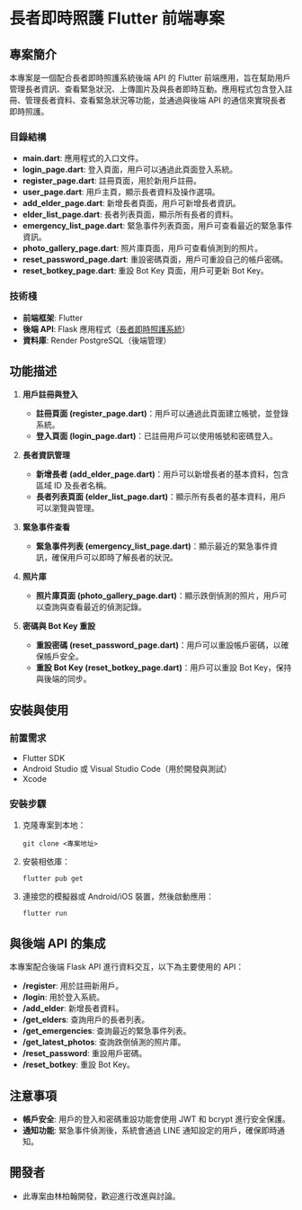 # 長者即時照護 Flutter 前端專案

## 專案簡介
本專案是一個配合長者即時照護系統後端 API 的 Flutter 前端應用，旨在幫助用戶管理長者資訊、查看緊急狀況、上傳圖片及與長者即時互動。應用程式包含登入註冊、管理長者資料、查看緊急狀況等功能，並通過與後端 API 的通信來實現長者即時照護。

### 目錄結構
- **main.dart**: 應用程式的入口文件。
- **login_page.dart**: 登入頁面，用戶可以通過此頁面登入系統。
- **register_page.dart**: 註冊頁面，用於新用戶註冊。
- **user_page.dart**: 用戶主頁，顯示長者資料及操作選項。
- **add_elder_page.dart**: 新增長者頁面，用戶可新增長者資訊。
- **elder_list_page.dart**: 長者列表頁面，顯示所有長者的資料。
- **emergency_list_page.dart**: 緊急事件列表頁面，用戶可查看最近的緊急事件資訊。
- **photo_gallery_page.dart**: 照片庫頁面，用戶可查看偵測到的照片。
- **reset_password_page.dart**: 重設密碼頁面，用戶可重設自己的帳戶密碼。
- **reset_botkey_page.dart**: 重設 Bot Key 頁面，用戶可更新 Bot Key。

### 技術棧
- **前端框架**: Flutter
- **後端 API**: Flask 應用程式（[長者即時照護系統](elder_care_readme)）
- **資料庫**: Render PostgreSQL（後端管理）

## 功能描述
1. **用戶註冊與登入**
    - **註冊頁面 (register_page.dart)**：用戶可以通過此頁面建立帳號，並登錄系統。
    - **登入頁面 (login_page.dart)**：已註冊用戶可以使用帳號和密碼登入。

2. **長者資訊管理**
    - **新增長者 (add_elder_page.dart)**：用戶可以新增長者的基本資料，包含區域 ID 及長者名稱。
    - **長者列表頁面 (elder_list_page.dart)**：顯示所有長者的基本資料，用戶可以瀏覽與管理。

3. **緊急事件查看**
    - **緊急事件列表 (emergency_list_page.dart)**：顯示最近的緊急事件資訊，確保用戶可以即時了解長者的狀況。

4. **照片庫**
    - **照片庫頁面 (photo_gallery_page.dart)**：顯示跌倒偵測的照片，用戶可以查詢與查看最近的偵測記錄。

5. **密碼與 Bot Key 重設**
    - **重設密碼 (reset_password_page.dart)**：用戶可以重設帳戶密碼，以確保帳戶安全。
    - **重設 Bot Key (reset_botkey_page.dart)**：用戶可以重設 Bot Key，保持與後端的同步。

## 安裝與使用

### 前置需求
- Flutter SDK
- Android Studio 或 Visual Studio Code（用於開發與測試）
- Xcode

### 安裝步驟
1. 克隆專案到本地：
   ```
   git clone <專案地址>
   ```
2. 安裝相依庫：
   ```
   flutter pub get
   ```
3. 連接您的模擬器或 Android/iOS 裝置，然後啟動應用：
   ```
   flutter run
   ```

## 與後端 API 的集成
本專案配合後端 Flask API 進行資料交互，以下為主要使用的 API：

- **/register**: 用於註冊新用戶。
- **/login**: 用於登入系統。
- **/add_elder**: 新增長者資料。
- **/get_elders**: 查詢用戶的長者列表。
- **/get_emergencies**: 查詢最近的緊急事件列表。
- **/get_latest_photos**: 查詢跌倒偵測的照片庫。
- **/reset_password**: 重設用戶密碼。
- **/reset_botkey**: 重設 Bot Key。

## 注意事項
- **帳戶安全**: 用戶的登入和密碼重設功能會使用 JWT 和 bcrypt 進行安全保護。
- **通知功能**: 緊急事件偵測後，系統會通過 LINE 通知設定的用戶，確保即時通知。

## 開發者
- 此專案由林柏翰開發，歡迎進行改進與討論。

